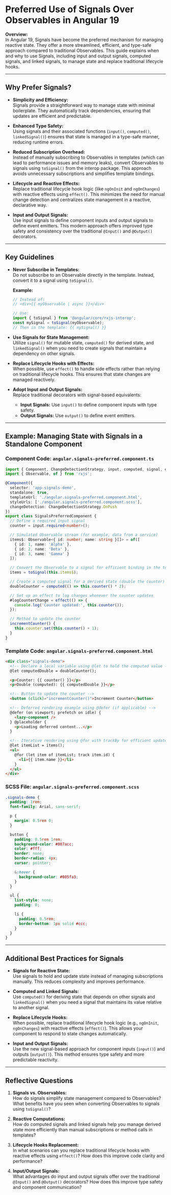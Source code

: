 # Preferred Use of Signals Over Observables in Angular 19

**Overview:**  
In Angular 19, Signals have become the preferred mechanism for managing reactive state. They offer a more streamlined, efficient, and type-safe approach compared to traditional Observables. This guide explains when and why to use Signals, including input and output signals, computed signals, and linked signals, to manage state and replace traditional lifecycle hooks.

---

## Why Prefer Signals?

- **Simplicity and Efficiency:**  
  Signals provide a straightforward way to manage state with minimal boilerplate. They automatically track dependencies, ensuring that updates are efficient and predictable.

- **Enhanced Type Safety:**  
  Using signals and their associated functions (`input()`, `computed()`, `linkedSignal()`) ensures that state is managed in a type-safe manner, reducing runtime errors.

- **Reduced Subscription Overhead:**  
  Instead of manually subscribing to Observables in templates (which can lead to performance issues and memory leaks), convert Observables to signals using `toSignal()` from the interop package. This approach avoids unnecessary subscriptions and simplifies template bindings.

- **Lifecycle and Reactive Effects:**  
  Replace traditional lifecycle hook logic (like `ngOnInit` and `ngOnChanges`) with reactive effects using `effect()`. This minimizes the need for manual change detection and centralizes state management in a reactive, declarative way.

- **Input and Output Signals:**  
  Use input signals to define component inputs and output signals to define event emitters. This modern approach offers improved type safety and consistency over the traditional `@Input()` and `@Output()` decorators.

---

## Key Guidelines

- **Never Subscribe in Templates:**  
  Do not subscribe to an Observable directly in the template. Instead, convert it to a signal using `toSignal()`.

  **Example:**
  ```typescript
  // Instead of:
  // <div>{{ myObservable | async }}</div>
  
  // Use:
  import { toSignal } from '@angular/core/rxjs-interop';
  const mySignal = toSignal(myObservable);
  // Then in the template: {{ mySignal() }}
  ```

- **Use Signals for State Management:**  
  Utilize `signal()` for mutable state, `computed()` for derived state, and `linkedSignal()` when you need to create signals that maintain a dependency on other signals.

- **Replace Lifecycle Hooks with Effects:**  
  When possible, use `effect()` to handle side effects rather than relying on traditional lifecycle hooks. This ensures that state changes are managed reactively.

- **Adopt Input and Output Signals:**  
  Replace traditional decorators with signal-based equivalents:
  - **Input Signals:** Use `input()` to define component inputs with type safety.
  - **Output Signals:** Use `output()` to define event emitters.

---

## Example: Managing State with Signals in a Standalone Component

### Component Code: `angular.signals-preferred.component.ts`

```typescript
import { Component, ChangeDetectionStrategy, input, computed, signal, effect, toSignal } from '@angular/core';
import { Observable, of } from 'rxjs';

@Component({
  selector: 'app-signals-demo',
  standalone: true,
  templateUrl: './angular.signals-preferred.component.html',
  styleUrls: ['./angular.signals-preferred.component.scss'],
  changeDetection: ChangeDetectionStrategy.OnPush
})
export class SignalsPreferredComponent {
  // Define a required input signal
  counter = input.required<number>();

  // Simulated Observable stream (for example, data from a service)
  items$: Observable<{ id: number; name: string }[]> = of([
    { id: 1, name: 'Alpha' },
    { id: 2, name: 'Beta' },
    { id: 3, name: 'Gamma' }
  ]);

  // Convert the Observable to a signal for efficient binding in the template.
  items = toSignal(this.items$);

  // Create a computed signal for a derived state (double the counter)
  doubleCounter = computed(() => this.counter() * 2);

  // Set up an effect to log changes whenever the counter updates
  #logCounterChange = effect(() => {
    console.log('Counter updated:', this.counter());
  });

  // Method to update the counter
  incrementCounter() {
    this.counter.set(this.counter() + 1);
  }
}
```

### Template Code: `angular.signals-preferred.component.html`

```html
<div class="signals-demo">
  <!-- Declare a local variable using @let to hold the computed value -->
  @let computedDouble = doubleCounter();

  <p>Counter: {{ counter() }}</p>
  <p>Double (computed): {{ computedDouble }}</p>

  <!-- Button to update the counter -->
  <button (click)="incrementCounter()">Increment Counter</button>

  <!-- Deferred rendering example using @defer (if applicable) -->
  @defer (on viewport; prefetch on idle) {
    <lazy-component />
  } @placeholder {
    <p>Loading deferred content...</p>
  }

  <!-- Iterative rendering using @for with trackBy for efficient updates -->
  @let itemList = items();
  <ul>
    @for (let item of itemList; track item.id) {
      <li>{{ item.name }}</li>
    }
  </ul>
</div>
```

### SCSS File: `angular.signals-preferred.component.scss`

```scss
.signals-demo {
  padding: 1rem;
  font-family: Arial, sans-serif;

  p {
    margin: 0.5rem 0;
  }

  button {
    padding: 0.5rem 1rem;
    background-color: #007acc;
    color: #fff;
    border: none;
    border-radius: 4px;
    cursor: pointer;

    &:hover {
      background-color: #005fa3;
    }
  }

  ul {
    list-style: none;
    padding: 0;

    li {
      padding: 0.5rem;
      border-bottom: 1px solid #ccc;
    }
  }
}
```

---

## Additional Best Practices for Signals

- **Signals for Reactive State:**  
  Use signals to hold and update state instead of managing subscriptions manually. This reduces complexity and improves performance.
  
- **Computed and Linked Signals:**  
  Use `computed()` for deriving state that depends on other signals and `linkedSignal()` when you need a signal that maintains its value relative to another signal.

- **Replace Lifecycle Hooks:**  
  When possible, replace traditional lifecycle hook logic (e.g., `ngOnInit`, `ngOnChanges`) with reactive effects (`effect()`). This allows your component to respond to state changes automatically.

- **Input and Output Signals:**  
  Use the new signal-based approach for component inputs (`input()`) and outputs (`output()`). This method ensures type safety and more predictable reactivity.

---

## Reflective Questions

1. **Signals vs. Observables:**  
   How do signals simplify state management compared to Observables? What benefits have you seen when converting Observables to signals using `toSignal()`?

2. **Reactive Computations:**  
   How do computed signals and linked signals help you manage derived state more efficiently than manual subscriptions or method calls in templates?

3. **Lifecycle Hooks Replacement:**  
   In what scenarios can you replace traditional lifecycle hooks with reactive effects using `effect()`? How does this improve code clarity and performance?

4. **Input/Output Signals:**  
   What advantages do input and output signals offer over the traditional `@Input()` and `@Output()` decorators? How does this improve type safety and component communication?
